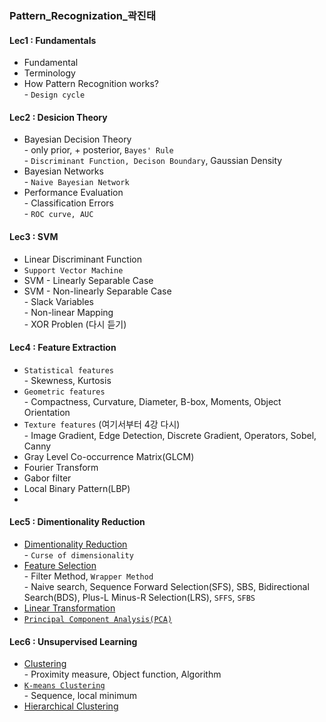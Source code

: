 
### Pattern_Recognization_곽진태

#### Lec1 : Fundamentals
- Fundamental
- Terminology
- How Pattern Recognition works?
<br> - `Design cycle`

#### Lec2 : Desicion Theory
- Bayesian Decision Theory
<br> - only prior, + posterior, `Bayes' Rule`
<br> - `Discriminant Function, Decison Boundary`, Gaussian Density
- Bayesian Networks
<br> - `Naive Bayesian Network`
- Performance Evaluation
<br> - Classification Errors
<br> - `ROC curve, AUC`

#### Lec3 : SVM
- Linear Discriminant Function
- `Support Vector Machine`
- SVM - Linearly Separable Case
- SVM - Non-linearly Separable Case
<br> - Slack Variables
<br> - Non-linear Mapping
<br> - XOR Problen (다시 듣기)

#### Lec4 : Feature Extraction
- `Statistical features`
<br> - Skewness, Kurtosis
- `Geometric features`
<br> - Compactness, Curvature, Diameter, B-box, Moments, Object Orientation
- `Texture features` (여기서부터 4강 다시)
<br> - Image Gradient, Edge Detection, Discrete Gradient, Operators, Sobel, Canny
- Gray Level Co-occurrence Matrix(GLCM)
- Fourier Transform
- Gabor filter
- Local Binary Pattern(LBP)
- 
#### Lec5 : Dimentionality Reduction
- [Dimentionality Reduction](https://github.com/2nchanter/Machine_Learning/blob/main/Pattern_Recognization_%EA%B3%BD%EC%A7%84%ED%83%9C/5_Dimensionality_Reduction.md#dimensionality-reduction-%EC%B0%A8%EC%9B%90-%EC%B6%95%EC%86%8C)
<br> - `Curse of dimensionality`
- [Feature Selection](https://github.com/2nchanter/Machine_Learning/blob/main/Pattern_Recognization_%EA%B3%BD%EC%A7%84%ED%83%9C/5_Dimensionality_Reduction.md#1-feature-selection-linear-dimensional-reduction)
<br> - Filter Method, `Wrapper Method`
<br> - Naive search, Sequence Forward Selection(SFS), SBS, Bidirectional Search(BDS), Plus-L Minus-R Selection(LRS), `SFFS`, `SFBS`
- [Linear Transformation](https://github.com/2nchanter/Machine_Learning/blob/main/Pattern_Recognization_%EA%B3%BD%EC%A7%84%ED%83%9C/5_Dimensionality_Reduction.md#2-linear-transformation-non-linear-demensional-reduction)
- [`Principal Component Analysis(PCA)`](https://github.com/2nchanter/Machine_Learning/blob/main/Pattern_Recognization_%EA%B3%BD%EC%A7%84%ED%83%9C/5_Dimensionality_Reduction.md#1-principal-component-analysis)

#### Lec6 : Unsupervised Learning
- [Clustering](https://github.com/2nchanter/Machine_Learning/blob/main/Pattern_Recognization_%EA%B3%BD%EC%A7%84%ED%83%9C/6_Unsupervised_Learning.md#clustering)
<br> - Proximity measure, Object function, Algorithm
- [`K-means Clustering`](https://github.com/2nchanter/Machine_Learning/blob/main/Pattern_Recognization_%EA%B3%BD%EC%A7%84%ED%83%9C/6_Unsupervised_Learning.md#c-1-k-means-clustering)
<br> - Sequence, local minimum
- [Hierarchical Clustering](https://github.com/2nchanter/Machine_Learning/blob/main/Pattern_Recognization_%EA%B3%BD%EC%A7%84%ED%83%9C/6_Unsupervised_Learning.md#hierarchical-clustering)
